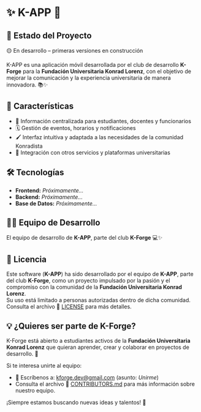 # ✨ K-APP 📱

## 📌 Estado del Proyecto
🟡 En desarrollo – primeras versiones en construcción

K-APP es una aplicación móvil desarrollada por el club de desarrollo **K-Forge** para la **Fundación Universitaria Konrad Lorenz**, con el objetivo de mejorar la comunicación y la experiencia universitaria de manera innovadora. 📚✨

## 🚀 Características  
- 🧭 Información centralizada para estudiantes, docentes y funcionarios  
- 🗓️ Gestión de eventos, horarios y notificaciones  
- 🖌️ Interfaz intuitiva y adaptada a las necesidades de la comunidad Konradista  
- 🔗 Integración con otros servicios y plataformas universitarias  

## 🛠️ Tecnologías  
- **Frontend:** *Próximamente...*  
- **Backend:** *Próximamente...*  
- **Base de Datos:** *Próximamente...*  

## 👨‍💻 Equipo de Desarrollo  
El equipo de desarrollo de **K-APP**, parte del club **K-Forge** 💻✨

## 📄 Licencia  
Este software (**K-APP**) ha sido desarrollado por el equipo de **K-APP**, parte del club **K-Forge**, como un proyecto impulsado por la pasión y el compromiso con la comunidad de la **Fundación Universitaria Konrad Lorenz**.  
Su uso está limitado a personas autorizadas dentro de dicha comunidad.  
Consulta el archivo 📄 [LICENSE](./LICENSE) para más detalles.

## 💡 ¿Quieres ser parte de K-Forge?  
K-Forge está abierto a estudiantes activos de la **Fundación Universitaria Konrad Lorenz** que quieran aprender, crear y colaborar en proyectos de desarrollo. 🚀

Si te interesa unirte al equipo:
- 📧 Escríbenos a: kforge.dev@gmail.com (asunto: *Unirme*)
- Consulta el archivo 👥 [CONTRIBUTORS.md](./CONTRIBUTORS.md) para más información sobre nuestro equipo.

¡Siempre estamos buscando nuevas ideas y talentos! 🌱
